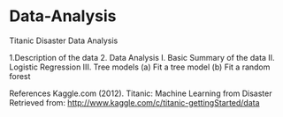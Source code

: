 # Data-Analysis

Titanic Disaster Data Analysis

1.Description of the data
2. Data Analysis
  I. Basic Summary of the data
  II. Logistic Regression
  III. Tree models
       (a) Fit a tree model
       (b) Fit a random forest
        
        




References
Kaggle.com (2012). Titanic: Machine Learning from Disaster
Retrieved from:
http://www.kaggle.com/c/titanic-gettingStarted/data
